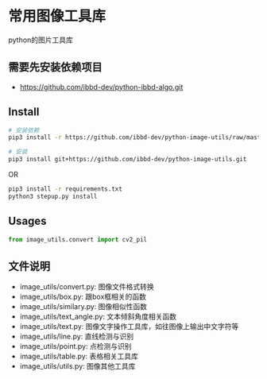 # 常用图像工具库
python的图片工具库

## 需要先安装依赖项目

- https://github.com/ibbd-dev/python-ibbd-algo.git

## Install 

```sh
# 安装依赖
pip3 install -r https://github.com/ibbd-dev/python-image-utils/raw/master/requirements.txt

# 安装
pip3 install git+https://github.com/ibbd-dev/python-image-utils.git
```

OR

```sh
pip3 install -r requirements.txt
python3 stepup.py install
```

## Usages

```python
from image_utils.convert import cv2_pil
```

## 文件说明

- image_utils/convert.py: 图像文件格式转换
- image_utils/box.py: 跟box框相关的函数
- image_utils/similary.py: 图像相似性函数
- image_utils/text_angle.py: 文本倾斜角度相关函数
- image_utils/text.py: 图像文字操作工具库，如往图像上输出中文字符等
- image_utils/line.py: 直线检测与识别
- image_utils/point.py: 点检测与识别
- image_utils/table.py: 表格相关工具库
- image_utils/utils.py: 图像其他工具库
